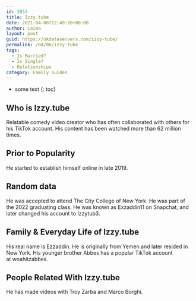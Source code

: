 ```yaml
---
id: 3953
title: Izzy.tube
date: 2021-04-06T12:49:20+00:00
author: Laima
layout: post
guid: https://ukdataservers.com/izzy-tube/
permalink: /04/06/izzy-tube
tags:
  - Is Married?
  - Is Single?
  - Relationships
category: Family Guides
---
```


* some text
{: toc}


## Who is Izzy.tube
                  
                  
                  
Relatable comedy video creator who has often collaborated with others for his TikTok account. His content has been watched more than 62 million times. 
                  
              
            
              
            
                
                
                
## Prior to Popularity
                  
                  
                  
He started to establish himself online in late 2019.
                  
              
            
              
            
                
                
                
## Random data
                  
                  
                  
He was accepted to attend The City College of New York. He was part of the 2022 graduating class. He was known as Exzaddin11 on Snapchat, and later changed his account to Izzytub3.
                  
              
            
              
            
                
                
                
## Family & Everyday Life of Izzy.tube
                  
                  
                  
His real name is Ezzaddin. He is originally from Yemen and later resided in New York. His younger brother Abbes has a popular TikTok account at woahitzabbes.
                  
              
            
              
            
                
                
                
## People Related With Izzy.tube
                  
                  
                  
He has made videos with Troy Zarba and Marco Borghi.
                  
              
            
              
            
                
              
            
              
              
            
            
              
            
          
          
          